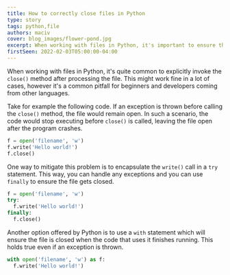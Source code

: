 ```yaml
---
title: How to correctly close files in Python
type: story
tags: python,file
authors: maciv
cover: blog_images/flower-pond.jpg
excerpt: When working with files in Python, it's important to ensure that the file is closed correctly. Here are a couple of ways to do that.
firstSeen: 2022-02-03T05:00:00-04:00
---
```


When working with files in Python, it's quite common to explicitly invoke the `close()` method after processing the file. This might work fine in a lot of cases, however it's a common pitfall for beginners and developers coming from other languages. 

Take for example the following code. If an exception is thrown before calling the `close()` method, the file would remain open. In such a scenario, the code would stop executing before `close()` is called, leaving the file open after the program crashes.

```py
f = open('filename', 'w')
f.write('Hello world!')
f.close()
```

One way to mitigate this problem is to encapsulate the `write()` call in a `try` statement. This way, you can handle any exceptions and you can use `finally` to ensure the file gets closed.

```py
f = open('filename', 'w')
try:
  f.write('Hello world!')
finally:
  f.close()
```

Another option offered by Python is to use a `with` statement which will ensure the file is closed when the code that uses it finishes running. This holds true even if an exception is thrown.

```py
with open('filename', 'w') as f:
  f.write('Hello world!')
```
